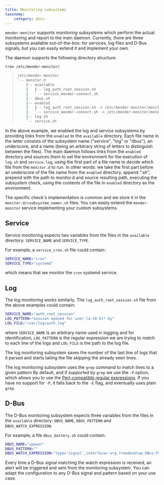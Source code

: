 ```yaml
---
title: Monitoring subsystems
taxonomy:
    category: docs
---
```


`mender-monitor` supports _monitoring subsystems_ which perform the actual
monitoring and report to the main daemon. Currently, there are three subsystems
available out-of-the-box: for services, log files and D-Bus signals, but you can
easily extend it and implement your own.

The daemon supports the following directory structure:
```bash
tree /etc/mender-monitor/
```
> ```bash
> /etc/mender-monitor
> `-- monitor.d
>     |-- available
>     |   |-- log_auth_root_session.sh
>     |   `-- service_mender-connect.sh
>     |-- dbus.sh
>     |-- enabled
>     |   |-- log_auth_root_session.sh -> /etc/mender-monitor/monitor.d/available/log_auth_root_session.sh
>     |   `-- service_mender-connect.sh -> /etc/mender-monitor/monitor.d/available/service_mender-connect.sh
>     |-- log.sh
>     `-- service.sh
> ```

In the above example, we enabled the log and service subsystems
by providing links from the `enabled` to the `available` directory.
Each file name in the latter consists of the subsystem name ("service",
"log" or "dbus"), an underscore, and a name (being an arbitrary
string of letters to distinguish between the files). The main daemon
follows links from the `enabled` directory and sources them to set
the environment for the execution of `log.sh` and `service.log`, using
the first part of a file name to decide which file from the `monitor.d`
to run. In other words: we take the first part before an underscore
of the file name from the `enabled` directory, append ".sh", prepend
with the path to monitor.d and source resulting path, executing
the subsystem check, using the contents of the file in `enabled` directory
as the environment.

The specific check's implementation is common and we store it in
the `monitor.d/<subsystem_name>.sh` files. You can easily extend
the `mender-monitor` service implementing your custom subsystems.

## Service

Service monitoring expects two variables from the files in the
`available` directory: `SERVICE_NAME` and `SERVICE_TYPE`.

For example, a `service_cron.sh` file could contain:

```bash
SERVICE_NAME="cron"
SERVICE_TYPE="systemd"
```

which means that we monitor the `cron` systemd service.

## Log

The log monitoring works similarly. The `log_auth_root_session.sh` file
from the above examples could contain:

```bash
SERVICE_NAME="auth_root_session"
LOG_PATTERN="session opened for user [a-z0-9]* by"
LOG_FILE="/var/log/auth.log"
```

where `SERVICE_NAME` is an arbitrary name used in logging and for identification,
`LOG_PATTERN` is the regular expression we are trying to match to each
line of the logs and `LOG_FILE` is the path to the log file.

The log monitoring subsystem saves the number of the last line of logs that
it parsed and starts tailing the file skipping the already seen lines.

The log monitoring subsystem uses the `grep` command to match lines to a given pattern
By default, and if supported by `grep` we use the `-P` option, which allows you to use
the [Perl-compatible regular expressions](https://www.pcre.org/).
If you have no support for `-P`, it falls back to the `-E` flag, and
eventually uses plain `grep`.

## D-Bus

The D-Bus monitoring subsystem expects three variables from the files in the
`available` directory: `DBUS_NAME`, `DBUS_PATTERN` and `DBUS_WATCH_EXPRESSION`.

For example, a file `dbus_battery.sh` could contain:

```bash
DBUS_NAME="upower"
DBUS_PATTERN=""
DBUS_WATCH_EXPRESSION="type='signal',interface='org.freedesktop.DBus.Properties',member='PropertiesChanged',path=/org/freedesktop/UPower/devices/battery_BAT0"
```

Every time a D-Bus signal matching the watch expression is received,
an alert will be triggered and sent from the monitoring subsystem.
You can adapt the configuration to any D-Bus signal and pattern based
on your use case.
